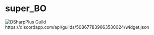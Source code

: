 # super_BO
<img src="https://discordapp.com/api/guilds/457577473941438476/embed.png?style=banner1" alt="DSharpPlus Guild">
<a>
https://discordapp.com/api/guilds/508677839663530024/widget.json
</a>

